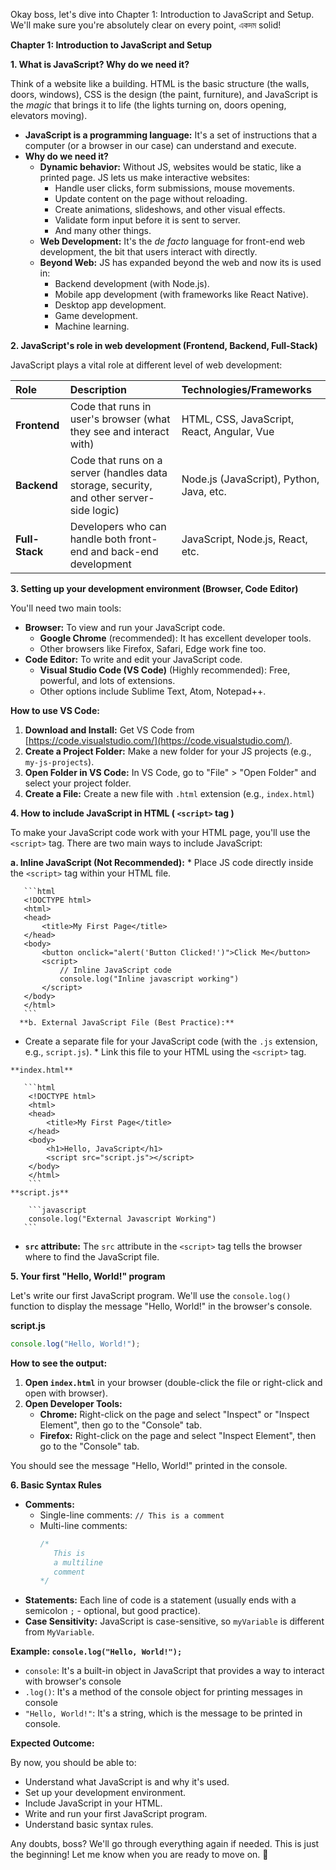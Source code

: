 Okay boss, let's dive into Chapter 1: Introduction to JavaScript and Setup. We'll make sure you're absolutely clear on every point, একদম solid!

**Chapter 1: Introduction to JavaScript and Setup**

**1. What is JavaScript? Why do we need it?**

Think of a website like a building. HTML is the basic structure (the walls, doors, windows), CSS is the design (the paint, furniture), and JavaScript is the *magic* that brings it to life (the lights turning on, doors opening, elevators moving).

*   **JavaScript is a programming language:** It's a set of instructions that a computer (or a browser in our case) can understand and execute.
*   **Why do we need it?**
    *   **Dynamic behavior:** Without JS, websites would be static, like a printed page. JS lets us make interactive websites:
        *   Handle user clicks, form submissions, mouse movements.
        *   Update content on the page without reloading.
        *   Create animations, slideshows, and other visual effects.
        *   Validate form input before it is sent to server.
        *   And many other things.
    *   **Web Development:** It's the *de facto* language for front-end web development, the bit that users interact with directly.
    *   **Beyond Web:** JS has expanded beyond the web and now its is used in:
        *   Backend development (with Node.js).
        *   Mobile app development (with frameworks like React Native).
        *   Desktop app development.
        *   Game development.
        *   Machine learning.

**2. JavaScript's role in web development (Frontend, Backend, Full-Stack)**

JavaScript plays a vital role at different level of web development:

| Role         | Description                                                                                                               | Technologies/Frameworks                |
| :----------- | :------------------------------------------------------------------------------------------------------------------------ | :------------------------------------- |
| **Frontend** | Code that runs in user's browser (what they see and interact with)                                                        | HTML, CSS, JavaScript, React, Angular, Vue |
| **Backend**  | Code that runs on a server (handles data storage, security, and other server-side logic)                                 | Node.js (JavaScript), Python, Java, etc. |
| **Full-Stack** | Developers who can handle both front-end and back-end development                                                       | JavaScript, Node.js, React, etc.        |

**3. Setting up your development environment (Browser, Code Editor)**

You'll need two main tools:

*   **Browser:** To view and run your JavaScript code.
    *   **Google Chrome** (recommended): It has excellent developer tools.
    *   Other browsers like Firefox, Safari, Edge work fine too.
*   **Code Editor:** To write and edit your JavaScript code.
    *   **Visual Studio Code (VS Code)** (Highly recommended): Free, powerful, and lots of extensions.
    *   Other options include Sublime Text, Atom, Notepad++.

**How to use VS Code:**

1.  **Download and Install:** Get VS Code from [https://code.visualstudio.com/](https://code.visualstudio.com/).
2.  **Create a Project Folder:** Make a new folder for your JS projects (e.g., `my-js-projects`).
3.  **Open Folder in VS Code:** In VS Code, go to "File" > "Open Folder" and select your project folder.
4.  **Create a File:** Create a new file with `.html` extension (e.g., `index.html`)

**4. How to include JavaScript in HTML ( `<script>` tag )**

To make your JavaScript code work with your HTML page, you'll use the `<script>` tag. There are two main ways to include JavaScript:

   **a. Inline JavaScript (Not Recommended):**
       *  Place JS code directly inside the `<script>` tag within your HTML file.

       ```html
       <!DOCTYPE html>
       <html>
       <head>
           <title>My First Page</title>
       </head>
       <body>
           <button onclick="alert('Button Clicked!')">Click Me</button>
           <script>
               // Inline JavaScript code
               console.log("Inline javascript working")
           </script>
       </body>
       </html>
       ```
      **b. External JavaScript File (Best Practice):**

   *  Create a separate file for your JavaScript code (with the `.js` extension, e.g., `script.js`).
    *   Link this file to your HTML using the `<script>` tag.

    **index.html**

       ```html
        <!DOCTYPE html>
        <html>
        <head>
            <title>My First Page</title>
        </head>
        <body>
            <h1>Hello, JavaScript</h1>
            <script src="script.js"></script>
        </body>
        </html>
        ```
    **script.js**

        ```javascript
        console.log("External Javascript Working")
       ```

*   **`src` attribute:** The `src` attribute in the `<script>` tag tells the browser where to find the JavaScript file.

**5. Your first "Hello, World!" program**

Let's write our first JavaScript program. We'll use the `console.log()` function to display the message "Hello, World!" in the browser's console.

**script.js**

   ```javascript
   console.log("Hello, World!");
   ```

**How to see the output:**

1.  **Open `index.html`** in your browser (double-click the file or right-click and open with browser).
2.  **Open Developer Tools:**
    *   **Chrome:** Right-click on the page and select "Inspect" or "Inspect Element", then go to the "Console" tab.
    *   **Firefox:** Right-click on the page and select "Inspect Element", then go to the "Console" tab.

You should see the message "Hello, World!" printed in the console.

**6. Basic Syntax Rules**

*   **Comments:**
    *   Single-line comments: `// This is a comment`
    *   Multi-line comments:
        ```javascript
        /*
           This is
           a multiline
           comment
        */
        ```
*   **Statements:** Each line of code is a statement (usually ends with a semicolon `;` - optional, but good practice).
*   **Case Sensitivity:** JavaScript is case-sensitive, so `myVariable` is different from `MyVariable`.

**Example: `console.log("Hello, World!");`**

*   `console`: It's a built-in object in JavaScript that provides a way to interact with browser's console
*   `.log()`: It's a method of the console object for printing messages in console
*   `"Hello, World!"`: It's a string, which is the message to be printed in console.

**Expected Outcome:**

By now, you should be able to:

*   Understand what JavaScript is and why it's used.
*   Set up your development environment.
*   Include JavaScript in your HTML.
*   Write and run your first JavaScript program.
*   Understand basic syntax rules.

Any doubts, boss? We'll go through everything again if needed. This is just the beginning! Let me know when you are ready to move on. 💪
